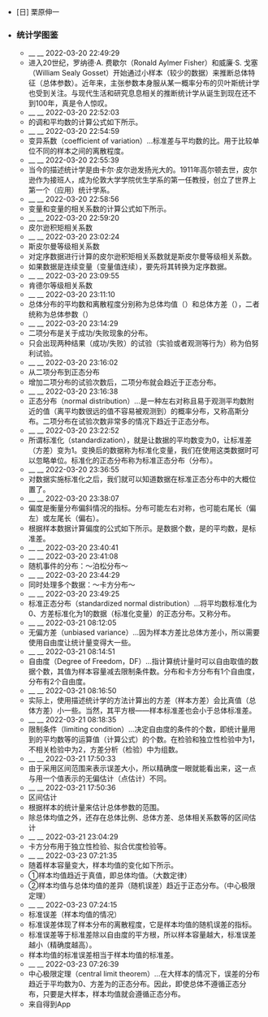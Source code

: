 - [日] 栗原伸一
- ### 统计学图鉴
    - __ __ 2022-03-20 22:49:29
    - 进入20世纪，罗纳德·A. 费歇尔（Ronald Aylmer Fisher）和威廉·S. 戈塞（William Sealy Gosset）开始通过小样本（较少的数据）来推断总体特征（总体参数）。近年来，主张参数本身服从某一概率分布的贝叶斯统计学也受到关注。与现代生活和研究息息相关的推断统计学从诞生到现在还不到100年，真是令人惊叹。
    - __ __ 2022-03-20 22:52:03
    - 的调和平均数的计算公式如下所示。
    - __ __ 2022-03-20 22:54:59
    - 变异系数（coefficient of variation）…标准差与平均数的比。用于比较单位不同的样本之间的离散程度。
    - __ __ 2022-03-20 22:55:39
    - 当今的描述统计学是由卡尔·皮尔逊发扬光大的。1911年高尔顿去世，皮尔逊作为接班人，成为伦敦大学学院优生学系的第一任教授，创立了世界上第一个（应用）统计学系。
    - __ __ 2022-03-20 22:58:56
    - 变量和变量的相关系数的计算公式如下所示。
    - __ __ 2022-03-20 22:59:20
    - 皮尔逊积矩相关系数
    - __ __ 2022-03-20 23:02:24
    - 斯皮尔曼等级相关系数
    - 对定序数据进行计算的皮尔逊积矩相关系数就是斯皮尔曼等级相关系数。
    - 如果数据是连续变量（变量值连续），要先将其转换为定序数据。
    - __ __ 2022-03-20 23:09:55
    - 肯德尔等级相关系数
    - __ __ 2022-03-20 23:11:10
    - 总体分布的平均数和离散程度分别称为总体均值（）和总体方差（），二者统称为总体参数（）
    - __ __ 2022-03-20 23:14:29
    - 二项分布是关于成功/失败现象的分布。
    - 只会出现两种结果（成功/失败）的试验（实验或者观测等行为）称为伯努利试验。
    - __ __ 2022-03-20 23:16:02
    - 从二项分布到正态分布
    - 增加二项分布的试验次数后，二项分布就会趋近于正态分布。
    - __ __ 2022-03-20 23:16:38
    - 正态分布（normal distribution）…是一种左右对称且易于观测平均数附近的值（离平均数很远的值不容易被观测到）的概率分布，又称高斯分布。二项分布在试验次数非常多的情况下趋近于正态分布。
    - __ __ 2022-03-20 23:22:52
    - 所谓标准化（standardization），就是让数据的平均数变为0，让标准差（方差）变为1。变换后的数据称为标准化变量，我们在使用这类数据时可以忽略单位。标准化的正态分布称为标准正态分布（分布）。
    - __ __ 2022-03-20 23:36:55
    - 对数据实施标准化之后，我们就可以知道数据在标准正态分布中的大概位置了。
    - __ __ 2022-03-20 23:38:07
    - 偏度是衡量分布偏斜情况的指标。分布可能左右对称，也可能右尾长（偏左）或左尾长（偏右）。
    - 根据样本数据计算偏度的公式如下所示。是数据个数，是的平均数，是标准差。
    - __ __ 2022-03-20 23:40:41
    - __ __ 2022-03-20 23:41:08
    - 随机事件的分布：～泊松分布～
    - __ __ 2022-03-20 23:44:29
    - 同时处理多个数据：～卡方分布～
    - __ __ 2022-03-20 23:49:25
    - 标准正态分布（standardized normal distribution）…将平均数标准化为0、方差标准化为1的数据（标准化变量）的正态分布。又称分布。
    - __ __ 2022-03-21 08:12:05
    - 无偏方差（unbiased variance）…因为样本方差比总体方差小，所以需要使用自由度让统计量变得大一些。
    - __ __ 2022-03-21 08:14:51
    - 自由度（Degree of Freedom，DF）…指计算统计量时可以自由取值的数据个数，其值为样本容量减去限制条件数。分布和卡方分布有1个自由度，分布有2个自由度。
    - __ __ 2022-03-21 08:16:50
    - 实际上，使用描述统计学的方法计算出的方差（样本方差）会比真值（总体方差）小一些。当然，其平方根——样本标准差也会小于总体标准差。
    - __ __ 2022-03-21 08:18:35
    - 限制条件（limiting condition）…决定自由度的条件的个数，即统计量用到的平均数等的运算值（计算公式）的个数。在检验和独立性检验中为1，不相关检验中为2，方差分析（检验）中为组数。
    - __ __ 2022-03-21 17:50:33
    - 由于采用区间范围来表示误差大小，所以精确度一眼就能看出来，这一点与用一个值表示的无偏估计（点估计）不同。
    - __ __ 2022-03-21 17:50:36
    - 区间估计
    - 根据样本的统计量来估计总体参数的范围。
    - 除总体均值之外，还存在总体比例、总体方差、总体相关系数等的区间估计
    - __ __ 2022-03-21 23:04:29
    - 卡方分布用于独立性检验、拟合优度检验等。
    - __ __ 2022-03-23 07:21:35
    - 随着样本容量变大，样本均值的变化如下所示。
    - ①样本均值趋近于真值，即总体均值。（大数定律）
    - ②样本均值与总体均值的差异（随机误差）趋近于正态分布。（中心极限定理）
    - __ __ 2022-03-23 07:24:15
    - 标准误差（样本均值的情况）
    - 标准误差体现了样本分布的离散程度，它是样本均值的随机误差的指标。
    - 标准误差等于标准差除以自由度的平方根，所以样本容量越大，标准误差越小（精确度越高）。
    - 样本均值的标准误差相当于样本均值的标准差。
    - __ __ 2022-03-23 07:26:39
    - 中心极限定理（central limit theorem）…在大样本的情况下，误差的分布趋近于平均数为0、方差为的正态分布。因此，即使总体不遵循正态分布，只要是大样本，样本均值就会遵循正态分布。
    - 来自得到App
